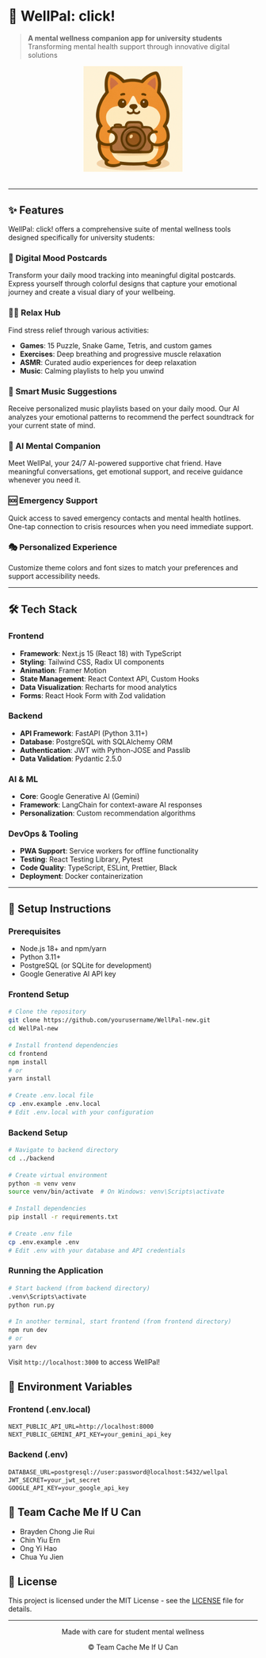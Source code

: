 # 🌿 WellPal: click!

> **A mental wellness companion app for university students**  
> Transforming mental health support through innovative digital solutions

<div align="center">
  <img src="frontend/public/assets/logo.JPG" alt="WellPal: click! Logo" width="200" />
  <br />
  <br />
</div>

---

## ✨ Features

WellPal: click! offers a comprehensive suite of mental wellness tools designed specifically for university students:

### 🎨 Digital Mood Postcards
Transform your daily mood tracking into meaningful digital postcards. Express yourself through colorful designs that capture your emotional journey and create a visual diary of your wellbeing.

### 🧘‍♀️ Relax Hub
Find stress relief through various activities:
- **Games**: 15 Puzzle, Snake Game, Tetris, and custom games
- **Exercises**: Deep breathing and progressive muscle relaxation
- **ASMR**: Curated audio experiences for deep relaxation
- **Music**: Calming playlists to help you unwind

### 🎵 Smart Music Suggestions
Receive personalized music playlists based on your daily mood. Our AI analyzes your emotional patterns to recommend the perfect soundtrack for your current state of mind.

### 🐶 AI Mental Companion
Meet WellPal, your 24/7 AI-powered supportive chat friend. Have meaningful conversations, get emotional support, and receive guidance whenever you need it.

### 🆘 Emergency Support
Quick access to saved emergency contacts and mental health hotlines. One-tap connection to crisis resources when you need immediate support.

### 🎭 Personalized Experience
Customize theme colors and font sizes to match your preferences and support accessibility needs.

---

## 🛠️ Tech Stack

### Frontend
- **Framework**: Next.js 15 (React 18) with TypeScript
- **Styling**: Tailwind CSS, Radix UI components
- **Animation**: Framer Motion
- **State Management**: React Context API, Custom Hooks
- **Data Visualization**: Recharts for mood analytics
- **Forms**: React Hook Form with Zod validation

### Backend
- **API Framework**: FastAPI (Python 3.11+)
- **Database**: PostgreSQL with SQLAlchemy ORM
- **Authentication**: JWT with Python-JOSE and Passlib
- **Data Validation**: Pydantic 2.5.0

### AI & ML
- **Core**: Google Generative AI (Gemini)
- **Framework**: LangChain for context-aware AI responses
- **Personalization**: Custom recommendation algorithms

### DevOps & Tooling
- **PWA Support**: Service workers for offline functionality
- **Testing**: React Testing Library, Pytest
- **Code Quality**: TypeScript, ESLint, Prettier, Black
- **Deployment**: Docker containerization

---

## 🚀 Setup Instructions

### Prerequisites
- Node.js 18+ and npm/yarn
- Python 3.11+
- PostgreSQL (or SQLite for development)
- Google Generative AI API key

### Frontend Setup
```bash
# Clone the repository
git clone https://github.com/yourusername/WellPal-new.git
cd WellPal-new

# Install frontend dependencies
cd frontend
npm install
# or
yarn install

# Create .env.local file
cp .env.example .env.local
# Edit .env.local with your configuration
```

### Backend Setup
```bash
# Navigate to backend directory
cd ../backend

# Create virtual environment
python -m venv venv
source venv/bin/activate  # On Windows: venv\Scripts\activate

# Install dependencies
pip install -r requirements.txt

# Create .env file
cp .env.example .env
# Edit .env with your database and API credentials
```

### Running the Application
```bash
# Start backend (from backend directory)
.venv\Scripts\activate
python run.py

# In another terminal, start frontend (from frontend directory)
npm run dev
# or
yarn dev
```

Visit `http://localhost:3000` to access WellPal!

## 📝 Environment Variables

### Frontend (.env.local)
```
NEXT_PUBLIC_API_URL=http://localhost:8000
NEXT_PUBLIC_GEMINI_API_KEY=your_gemini_api_key
```

### Backend (.env)
```
DATABASE_URL=postgresql://user:password@localhost:5432/wellpal
JWT_SECRET=your_jwt_secret
GOOGLE_API_KEY=your_google_api_key
```

## 💪 Team Cache Me If U Can
- Brayden Chong Jie Rui
- Chin Yiu Ern
- Ong Yi Hao
- Chua Yu Jien

## 📄 License

This project is licensed under the MIT License - see the [LICENSE](https://github.com/braydencjr/WellPal/tree/main?tab=MIT-1-ov-file#readme) file for details.

---

<div align="center">
  <p>Made with care for student mental wellness</p>
  <p>© Team Cache Me If U Can</p>
</div>
